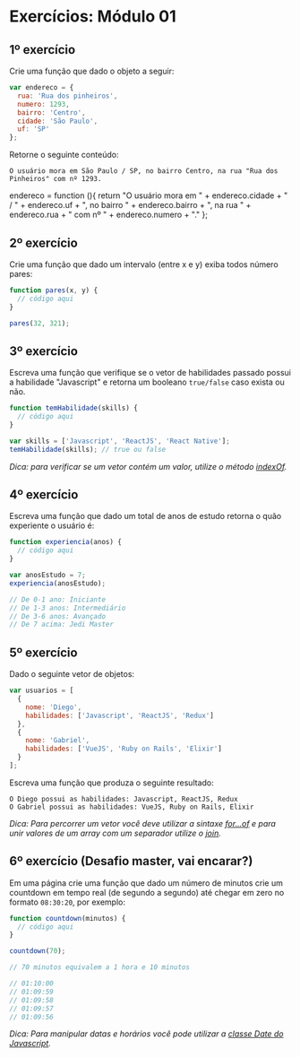 # Exercícios: Módulo 01

## 1º exercício

Crie uma função que dado o objeto a seguir:

```js
var endereco = {
  rua: 'Rua dos pinheiros',
  numero: 1293,
  bairro: 'Centro',
  cidade: 'São Paulo',
  uf: 'SP'
};
```

Retorne o seguinte conteúdo:

```
O usuário mora em São Paulo / SP, no bairro Centro, na rua "Rua dos Pinheiros" com nº 1293.
```
endereco = function (){
  return "O usuário mora em " + endereco.cidade + " / " + endereco.uf + ", no bairro " + endereco.bairro + ", na rua " + endereco.rua + " com nº " + endereco.numero + "."
};

## 2º exercício

Crie uma função que dado um intervalo (entre x e y) exiba todos número pares:

```js
function pares(x, y) {
  // código aqui
}

pares(32, 321);
```

## 3º exercício

Escreva uma função que verifique se o vetor de habilidades passado possui a habilidade "Javascript" e retorna um booleano ```true/false``` caso exista ou não.

```js
function temHabilidade(skills) {
  // código aqui
}

var skills = ['Javascript', 'ReactJS', 'React Native'];
temHabilidade(skills); // true ou false
```

_Dica: para verificar se um vetor contém um valor, utilize o método [indexOf](https://developer.mozilla.org/pt-BR/docs/Web/JavaScript/Reference/Global_Objects/Array/indexOf)._

## 4º exercício

Escreva uma função que dado um total de anos de estudo retorna o quão experiente o usuário é:

```js
function experiencia(anos) {
  // código aqui
}

var anosEstudo = 7;
experiencia(anosEstudo);

// De 0-1 ano: Iniciante
// De 1-3 anos: Intermediário
// De 3-6 anos: Avançado
// De 7 acima: Jedi Master
```

## 5º exercício

Dado o seguinte vetor de objetos:

```js
var usuarios = [
  {
    nome: 'Diego',
    habilidades: ['Javascript', 'ReactJS', 'Redux']
  },
  {
    nome: 'Gabriel',
    habilidades: ['VueJS', 'Ruby on Rails', 'Elixir']
  }
];
```

Escreva uma função que produza o seguinte resultado:

```
O Diego possui as habilidades: Javascript, ReactJS, Redux
O Gabriel possui as habilidades: VueJS, Ruby on Rails, Elixir
```

_Dica: Para percorrer um vetor você deve utilizar a sintaxe [for...of](https://developer.mozilla.org/pt-BR/docs/Web/JavaScript/Reference/Statements/for...of) e para unir valores de um array com um separador utilize o [join](https://developer.mozilla.org/pt-BR/docs/Web/JavaScript/Reference/Global_Objects/Array/join)._

## 6º exercício (Desafio master, vai encarar?)

Em uma página crie uma função que dado um número de minutos crie um countdown em tempo real (de segundo a segundo) até chegar em zero no formato ```08:30:20```, por exemplo:

```js
function countdown(minutos) {
  // código aqui
}

countdown(70);

// 70 minutos equivalem a 1 hora e 10 minutos

// 01:10:00
// 01:09:59
// 01:09:58
// 01:09:57
// 01:09:56
```

_Dica: Para manipular datas e horários você pode utilizar a [classe Date do Javascript](https://developer.mozilla.org/pt-BR/docs/Web/JavaScript/Reference/Global_Objects/Date)._
